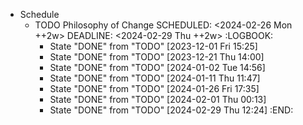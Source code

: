 - Schedule
	- TODO Philosophy of Change
	  SCHEDULED: <2024-02-26 Mon ++2w>
	  DEADLINE: <2024-02-29 Thu ++2w>
	  :LOGBOOK:
	  * State "DONE" from "TODO" [2023-12-01 Fri 15:25]
	  * State "DONE" from "TODO" [2023-12-21 Thu 14:00]
	  * State "DONE" from "TODO" [2024-01-02 Tue 14:56]
	  * State "DONE" from "TODO" [2024-01-11 Thu 11:47]
	  * State "DONE" from "TODO" [2024-01-26 Fri 17:35]
	  * State "DONE" from "TODO" [2024-02-01 Thu 00:13]
	  * State "DONE" from "TODO" [2024-02-29 Thu 12:24]
	  :END: